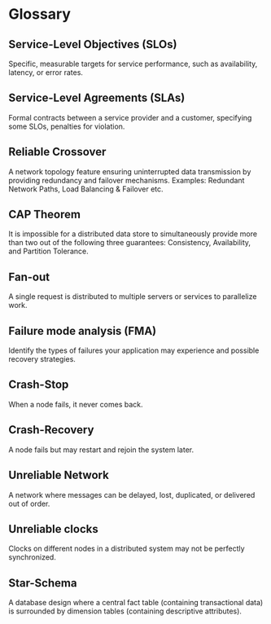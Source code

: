 # Glossary

## Service-Level Objectives (SLOs)

Specific, measurable targets for service performance, such as availability, latency, or error rates.

## Service-Level Agreements (SLAs)

Formal contracts between a service provider and a customer, specifying some SLOs, penalties for violation.

## Reliable Crossover

A network topology feature ensuring uninterrupted data transmission by providing redundancy and failover mechanisms. Examples: Redundant Network Paths, Load Balancing & Failover etc.

## CAP Theorem

It is impossible for a distributed data store to simultaneously provide more than two out of the following three guarantees: Consistency, Availability, and Partition Tolerance.

## Fan-out

A single request is distributed to multiple servers or services to parallelize work.

## Failure mode analysis (FMA)

Identify the types of failures your application may experience and possible recovery strategies.

## Crash-Stop

When a node fails, it never comes back.

## Crash-Recovery

A node fails but may restart and rejoin the system later.

## Unreliable Network

A network where messages can be delayed, lost, duplicated, or delivered out of order.

## Unreliable clocks

Clocks on different nodes in a distributed system may not be perfectly synchronized.

## Star-Schema

A database design where a central fact table (containing transactional data) is surrounded by dimension tables (containing descriptive attributes).
